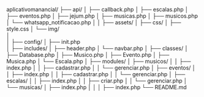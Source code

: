 aplicativomanancial/
├── api/
│   ├── callback.php
│   ├── escalas.php
│   ├── eventos.php
│   ├── jejum.php
│   ├── musicas.php
│   ├── musicos.php
│   └── whatsapp_notificacao.php
│
│
├── assets/
│   ├── css/
│       ├── style.css
│       └── img/                
│   
│
├── config/
│   ├── init.php         
│
├── includes/
│   ├── header.php
│   └── navbar.php
│
├── classes/
│   ├── Database.php
│   ├── Musico.php
│   ├── Evento.php
│   ├── Musica.php
│   └── Escala.php
│
├── modules/
│   ├── musicos/
│   │   ├── index.php
│   │   ├── cadastrar.php
│   │   └── gerenciar.php
│   ├── eventos/
│   │   ├── index.php
│   │   ├── cadastrar.php
│   │   └── gerenciar.php
│   ├── escalas/
│   │   ├── index.php
│   │   ├── criar.php
│   │   └── gerenciar.php
│   └── musicas/
│       ├── index.php
│
│
│
├── index.php
└── README.md